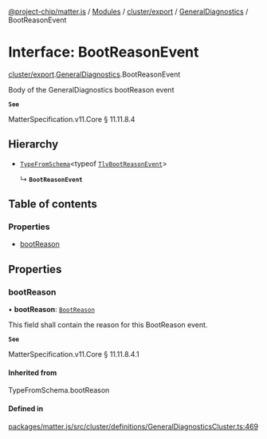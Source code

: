 [@project-chip/matter.js](../README.md) / [Modules](../modules.md) / [cluster/export](../modules/cluster_export.md) / [GeneralDiagnostics](../modules/cluster_export.GeneralDiagnostics.md) / BootReasonEvent

# Interface: BootReasonEvent

[cluster/export](../modules/cluster_export.md).[GeneralDiagnostics](../modules/cluster_export.GeneralDiagnostics.md).BootReasonEvent

Body of the GeneralDiagnostics bootReason event

**`See`**

MatterSpecification.v11.Core § 11.11.8.4

## Hierarchy

- [`TypeFromSchema`](../modules/tlv_export.md#typefromschema)\<typeof [`TlvBootReasonEvent`](../modules/cluster_export.GeneralDiagnostics.md#tlvbootreasonevent)\>

  ↳ **`BootReasonEvent`**

## Table of contents

### Properties

- [bootReason](cluster_export.GeneralDiagnostics.BootReasonEvent.md#bootreason)

## Properties

### bootReason

• **bootReason**: [`BootReason`](../enums/cluster_export.GeneralDiagnostics.BootReason.md)

This field shall contain the reason for this BootReason event.

**`See`**

MatterSpecification.v11.Core § 11.11.8.4.1

#### Inherited from

TypeFromSchema.bootReason

#### Defined in

[packages/matter.js/src/cluster/definitions/GeneralDiagnosticsCluster.ts:469](https://github.com/project-chip/matter.js/blob/2d9f2165d2672864fda3496a6d0d5f93597f82c6/packages/matter.js/src/cluster/definitions/GeneralDiagnosticsCluster.ts#L469)
